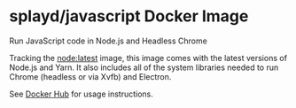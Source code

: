 # splayd/javascript Docker Image
Run JavaScript code in Node.js and Headless Chrome

Tracking the [node:latest](https://hub.docker.com/_/node/) image, this image
comes with the latest versions of Node.js and Yarn. It also includes all of the
system libraries needed to run Chrome (headless or via Xvfb) and Electron.

See [Docker Hub](https://hub.docker.com/r/splayd/javascript/) for usage
instructions.
